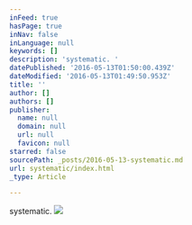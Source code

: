 ```yaml
---
inFeed: true
hasPage: true
inNav: false
inLanguage: null
keywords: []
description: 'systematic. '
datePublished: '2016-05-13T01:50:00.439Z'
dateModified: '2016-05-13T01:49:50.953Z'
title: ''
author: []
authors: []
publisher:
  name: null
  domain: null
  url: null
  favicon: null
starred: false
sourcePath: _posts/2016-05-13-systematic.md
url: systematic/index.html
_type: Article

---
```

systematic. ![](https://the-grid-user-content.s3-us-west-2.amazonaws.com/8f882b67-0c2b-4496-94e4-bd9035b378ef.jpg)